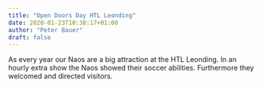 ```yaml
---
title: "Open Doors Day HTL Leonding"
date: 2020-01-23T10:38:17+01:00
author: "Peter Bauer"
draft: false
---
```

As every year our Naos are a big attraction at the HTL Leonding. In an hourly extra show the Naos showed their soccer abilities. Furthermore they welcomed and directed visitors.
